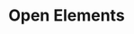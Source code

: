---
title: 'Open Elements'
Description: 'Open Source, aber richtig'

hero_subheader: 'Open Source, aber richtig'
hero_header_line_1_start: 'Wir vertrauen in'
hero_header_line_1_underlines: 'offene'
hero_header_line_1_end: ''
hero_header_line_2: 'Zusammenarbeit!'
hero_text: 'Wir wissen, dass Offenheit und Transparenz erhebliche Mehrwerte für Firmen, Projekte und Menschen produzieren. Unser Anliegen ist es, unsere Partner dabei zu unterstützen, wichtige Konzepte wie Open Source und Open Data zu etablieren. Hierdurch werden Kernaspekte der IT, wie Standards und Sicherheit, automatisch im eigenen Unternehmen gestärkt. Durch unsere Arbeit fördern wir zusätzlich den aktiven Austausch in der IT-Szene und darüber hinaus.'

section_open_knowledge_section1_start: 'Die offene Verfügbarkeit von gut aufbereitetem Wissen ist für uns essenziell, daher teilen wir einen Großteil unseres Know-hows in'
section_open_knowledge_section1_blog_posts: 'Blogbeiträgen'
section_open_knowledge_section1_articles: 'Fachartikeln'
section_open_knowledge_section1_lectures: 'Vorträgen'
section_open_knowledge_section1_end: 'obwohl – oder besser gesagt – weil wir mit Fachwissen unser Geld verdienen.'
section_open_knowledge_section2: 'Uns ist die kostenlose Erreichbarkeit von Wissen sehr wichtig, auch außerhalb unseres Fachgebiets. Daher agieren wir uns als Sponsor der Wikimedia Fördergesellschaft.'

section_open_events_section: 'Wir organisieren die Java User Group Dortmund und ermöglichen mit unserem Sponsoring die Durchführung von kostenlosen Meetups und physischen Events in der Metropolregion Rhein-Ruhr. Auf der JavaLand-Konferenz und der in der Cyberland-Initiative arbeiten wir aktiv in der Leitung mit. Damit unterstützen wir das Angebot von kostenlosen oder auf Selbstkostenbasis kalkulierten Veranstaltungen in der deutschsprachigen Java- und IT-Szene.'

section_open_source_section1: 'Open Source ist für uns eine Herzensangelegenheit. Wir vertreten die Auffassung, dass Software weitestgehend offen zur Verfügung stehen muss, um die Gesellschaft weiter voranzubringen –indem unter anderem offene Standards etabliert werden oder eine Herstellerunabhängigkeit und transparente Sicherheits-Audits ermöglicht werden.'
section_open_source_section2: 'Daher sind wir Mitglied in der Eclipse Foundation und arbeiten auch mit anderen aktiv an zentralen Projekten des Java-Ökosystems, wie z. B. Eclipse Adoptium und JakartaEE. Des Weiteren unterstützen wir kleine OS-Projekte und entwickeln selbst Kernkomponenten als Open-Source-Software.'

section_open_doors_section1: 'Wir haben jederzeit ein offenes Ohr für andere.'
section_open_doors_section2: 'Damit stellen wir uns mit interessierten Bewerberinnen und Bewerbern, Bestands- und Neukunden, potenziellen Partnerunternehmen sowie Menschen, für die unsere Themenschwerpunkte interessant sind, auf eine Stufe.'
section_open_doors_section3: 'Jede Person kann ganz einfach einen kostenlosen Termin mit uns buchen, um sich z. B. zu Themen wie Open Source oder Java auszutauschen oder fachliche Fragen mit uns zu besprechen.'

section_open_data_section: 'Offenheit ist uns nicht nur im Bereich der Software wichtig. Als Open Data stellen wir unter anderem die betriebswirtschaftlichen Kennzahlen der Open Elements GmbH jedes Jahr offen zur Verfügung. Damit möchten wir als positives Beispiel vorangehen und uns für eine größere Transparenz stark machen. Die von uns genutzte Open-Source-Plattform stellen wir hierbei gerne anderen Unternehmen kostenlos zur Verfügung. Damit lassen wir unseren Worten auch entsprechende Taten folgen.'

section_open_office_section1: 'Jeder Mitarbeiter und jede Mitarbeiterin haben bei uns eine 100%ige freie Wahl des Arbeitsplatzes.'
section_open_office_section2: 'Wir möchten allen Mitarbeitenden eine möglichst komfortable Integration der Arbeitszeit in das individuelle Lebenskonzept bieten.'
section_open_office_section3: 'Im Home Office oder irgendwo auf der Welt im Co-Working-Space: Bei uns ist „Open Office“ kein Statussymbol, sondern ein gelebter Wert.'

section_open_diversity_section1: 'Das Thema „Diversity“ gehört für uns in eine logische Gruppierung mit Offenheit und Transparenz. Selbst als kleines Unternehmen ist uns die Stärkung der Vielfalt ein wichtiges Anliegen.'
section_open_diversity_section2: 'Wir haben die „Charta der Vielfalt“ unterzeichnet und uns damit der Selbstverpflichtung gestellt, die 6 Punkte der Charta in unseren Unternehmen umzusetzen und darüber einmal im Jahr öffentlich Auskunft zu geben.'
---